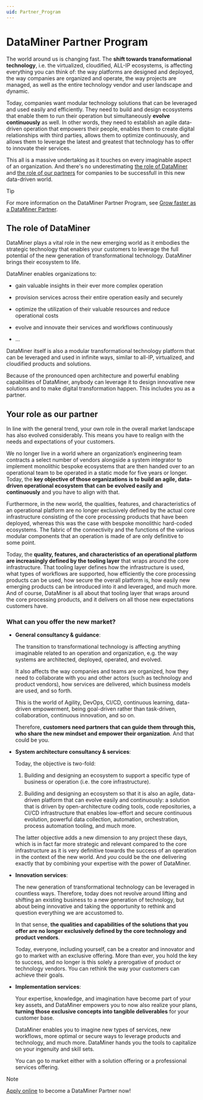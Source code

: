 ```yaml
---
uid: Partner_Program
---
```


# DataMiner Partner Program

The world around us is changing fast. The **shift towards transformational technology**, i.e. the virtualized, cloudified, ALL-IP ecosystems, is affecting everything you can think of: the way platforms are designed and deployed, the way companies are organized and operate, the way projects are managed, as well as the entire technology vendor and user landscape and dynamic.

Today, companies want modular technology solutions that can be leveraged and used easily and efficiently. They need to build and design ecosystems that enable them to run their operation but simultaneously **evolve continuously** as well. In other words, they need to establish an agile data-driven operation that empowers their people, enables them to create digital relationships with third parties, allows them to optimize continuously, and allows them to leverage the latest and greatest that technology has to offer to innovate their services.

This all is a massive undertaking as it touches on every imaginable aspect of an organization. And there's no underestimating [the role of DataMiner](#the-role-of-dataminer) and [the role of our partners](#your-role-as-our-partner) for companies to be successfull in this new data-driven world.

> [!TIP]
> For more information on the DataMiner Partner Program, see [Grow faster as a DataMiner Partner](https://skyline.be/partner).

## The role of DataMiner

DataMiner plays a vital role in the new emerging world as it embodies the strategic technology that enables your customers to leverage the full potential of the new generation of transformational technology. DataMiner brings their ecosystem to life.

DataMiner enables organizations to:

- gain valuable insights in their ever more complex operation

- provision services across their entire operation easily and securely

- optimize the utilization of their valuable resources and reduce operational costs

- evolve and innovate their services and workflows continuously

- ...

DataMiner itself is also a modular transformational technology platform that can be leveraged and used in infinite ways, similar to all-IP, virtualized, and cloudified products and solutions.

Because of the pronounced open architecture and powerful enabling capabilities of DataMiner, anybody can leverage it to design innovative new solutions and to make digital transformation happen. This includes you as a partner.

## Your role as our partner

In line with the general trend, your own role in the overall market landscape has also evolved considerably. This means you have to realign with the needs and expectations of your customers.

We no longer live in a world where an organization’s engineering team contracts a select number of vendors alongside a system integrator to implement monolithic bespoke ecosystems that are then handed over to an operational team to be operated in a static mode for five years or longer. Today, the **key objective of those organizations is to build an agile, data-driven operational ecosystem that can be evolved easily and continuously** and you have to align with that.

Furthermore, in the new world, the qualities, features, and characteristics of an operational platform are no longer exclusively defined by the actual core infrastructure consisting of the core processing products that have been deployed, whereas this was the case with bespoke monolithic hard-coded ecosystems. The fabric of the connectivity and the functions of the various modular components that an operation is made of are only definitive to some point.

Today, the **quality, features, and characteristics of an operational platform are increasingly defined by the tooling layer** that wraps around the core infrastructure. That tooling layer defines how the infrastructure is used, what types of workflows are supported, how efficiently the core processing products can be used, how secure the overall platform is, how easily new emerging products can be introduced into it and leveraged, and much more. And of course, DataMiner is all about that tooling layer that wraps around the core processing products, and it delivers on all those new expectations customers have.

### What can you offer the new market?

- **General consultancy & guidance**:

  The transition to transformational technology is affecting anything imaginable related to an operation and organization, e.g. the way systems are architected, deployed, operated, and evolved.

  It also affects the way companies and teams are organized, how they need to collaborate with you and other actors (such as technology and product vendors), how services are delivered, which business models are used, and so forth.

  This is the world of Agility, DevOps, CI/CD, continuous learning, data-driven empowerment, being goal-driven rather than task-driven, collaboration, continuous innovation, and so on.

  Therefore, **customers need partners that can guide them through this, who share the new mindset and empower their organization**.  And that could be you.

- **System architecture consultancy & services**:

  Today, the objective is two-fold:

  1. Building and designing an ecosystem to support a specific type of business or operation (i.e. the core infrastructure).

  1. Building and designing an ecosystem so that it is also an agile, data-driven platform that can evolve easily and continuously: a solution that is driven by open-architecture coding tools, code repositories, a CI/CD infrastructure that enables low-effort and secure continuous evolution, powerful data collection, automation, orchestration, process automation tooling, and much more.

  The latter objective adds a new dimension to any project these days, which is in fact far more strategic and relevant compared to the core infrastructure as it is very definitive towards the success of an operation in the context of the new world. And *you* could be the one delivering exactly that by combining your expertise with the power of DataMiner.

- **Innovation services**:

  The new generation of transformational technology can be leveraged in countless ways. Therefore, today does not revolve around lifting and shifting an existing business to a new generation of technology, but about being innovative and taking the opportunity to rethink and question everything we are accustomed to.

  In that sense, **the qualities and capabilities of the solutions that you offer are no longer exclusively defined by the core technology and product vendors**.

  Today, everyone, including yourself, can be a creator and innovator and go to market with an exclusive offering. More than ever, you hold the key to success, and no longer is this solely a prerogative of product or technology vendors. You can rethink the way your customers can achieve their goals.

- **Implementation services**:

  Your expertise, knowledge, and imagination have become part of your key assets, and DataMiner empowers you to now also realize your plans, **turning those exclusive concepts into tangible deliverables** for your customer base.

  DataMiner enables you to imagine new types of services, new workflows, more optimal or secure ways to leverage products and technology, and much more. DataMiner hands you the tools to capitalize on your ingenuity and skill sets.

  You can go to market either with a solution offering or a professional services offering.

> [!NOTE]
> [Apply online](xref:Becoming_a_DataMiner_Partner#application-procedure) to become a DataMiner Partner now!
